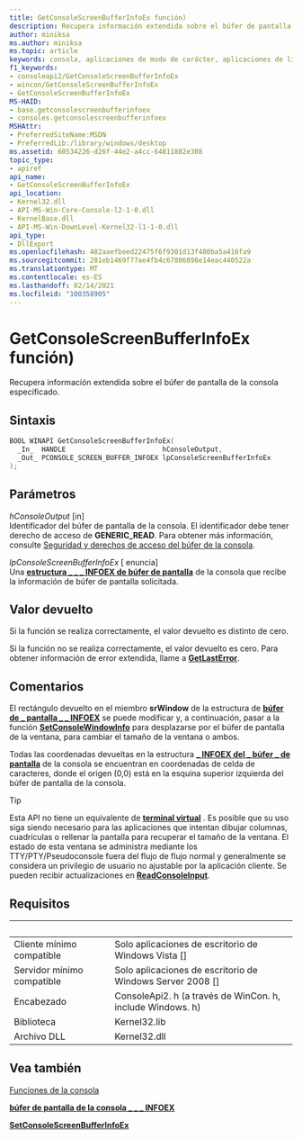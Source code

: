 ```yaml
---
title: GetConsoleScreenBufferInfoEx función)
description: Recupera información extendida sobre el búfer de pantalla de la consola especificado.
author: miniksa
ms.author: miniksa
ms.topic: article
keywords: consola, aplicaciones de modo de carácter, aplicaciones de línea de comandos, aplicaciones de terminal, API de consola
f1_keywords:
- consoleapi2/GetConsoleScreenBufferInfoEx
- wincon/GetConsoleScreenBufferInfoEx
- GetConsoleScreenBufferInfoEx
MS-HAID:
- base.getconsolescreenbufferinfoex
- consoles.getconsolescreenbufferinfoex
MSHAttr:
- PreferredSiteName:MSDN
- PreferredLib:/library/windows/desktop
ms.assetid: 60534226-d26f-44e2-a4cc-64811882e308
topic_type:
- apiref
api_name:
- GetConsoleScreenBufferInfoEx
api_location:
- Kernel32.dll
- API-MS-Win-Core-Console-l2-1-0.dll
- KernelBase.dll
- API-MS-Win-DownLevel-Kernel32-l1-1-0.dll
api_type:
- DllExport
ms.openlocfilehash: 482aaefbeed22475f6f9301d13f480ba5a416fa9
ms.sourcegitcommit: 281eb1469f77ae4fb4c67806898e14eac440522a
ms.translationtype: MT
ms.contentlocale: es-ES
ms.lasthandoff: 02/14/2021
ms.locfileid: "100358905"
---
```

# <a name="getconsolescreenbufferinfoex-function"></a>GetConsoleScreenBufferInfoEx función)

Recupera información extendida sobre el búfer de pantalla de la consola especificado.

## <a name="syntax"></a>Sintaxis

```C
BOOL WINAPI GetConsoleScreenBufferInfoEx(
  _In_  HANDLE                        hConsoleOutput,
  _Out_ PCONSOLE_SCREEN_BUFFER_INFOEX lpConsoleScreenBufferInfoEx
);
```

## <a name="parameters"></a>Parámetros

*hConsoleOutput* \[in\]  
Identificador del búfer de pantalla de la consola. El identificador debe tener derecho de acceso de **GENERIC\_READ**. Para obtener más información, consulte [Seguridad y derechos de acceso del búfer de la consola](console-buffer-security-and-access-rights.md).

*lpConsoleScreenBufferInfoEx* \[ enuncia\]  
Una [**estructura \_ \_ \_ INFOEX de búfer de pantalla**](console-screen-buffer-infoex.md) de la consola que recibe la información de búfer de pantalla solicitada.

## <a name="return-value"></a>Valor devuelto

Si la función se realiza correctamente, el valor devuelto es distinto de cero.

Si la función no se realiza correctamente, el valor devuelto es cero. Para obtener información de error extendida, llame a [**GetLastError**](/windows/win32/api/errhandlingapi/nf-errhandlingapi-getlasterror).

## <a name="remarks"></a>Comentarios

El rectángulo devuelto en el miembro **srWindow** de la estructura de [**búfer de \_ pantalla \_ \_ INFOEX**](console-screen-buffer-infoex.md) se puede modificar y, a continuación, pasar a la función [**SetConsoleWindowInfo**](setconsolewindowinfo.md) para desplazarse por el búfer de pantalla de la ventana, para cambiar el tamaño de la ventana o ambos.

Todas las coordenadas devueltas en la estructura [**\_ INFOEX del \_ búfer \_ de pantalla**](console-screen-buffer-infoex.md) de la consola se encuentran en coordenadas de celda de caracteres, donde el origen (0,0) está en la esquina superior izquierda del búfer de pantalla de la consola.

> [!TIP]
> Esta API no tiene un equivalente de **[terminal virtual](console-virtual-terminal-sequences.md)** . Es posible que su uso siga siendo necesario para las aplicaciones que intentan dibujar columnas, cuadrículas o rellenar la pantalla para recuperar el tamaño de la ventana. El estado de esta ventana se administra mediante los TTY/PTY/Pseudoconsole fuera del flujo de flujo normal y generalmente se considera un privilegio de usuario no ajustable por la aplicación cliente. Se pueden recibir actualizaciones en [**ReadConsoleInput**](readconsoleinput.md).

## <a name="requirements"></a>Requisitos

| &nbsp; | &nbsp; |
|-|-|
| Cliente mínimo compatible | Solo aplicaciones de escritorio de Windows Vista \[\] |
| Servidor mínimo compatible | Solo aplicaciones de escritorio de Windows Server 2008 \[\] |
| Encabezado | ConsoleApi2. h (a través de WinCon. h, include Windows. h) |
| Biblioteca | Kernel32.lib |
| Archivo DLL | Kernel32.dll |

## <a name="see-also"></a>Vea también

[Funciones de la consola](console-functions.md)

[**búfer de pantalla de la consola \_ \_ \_ INFOEX**](console-screen-buffer-infoex.md)

[**SetConsoleScreenBufferInfoEx**](setconsolescreenbufferinfoex.md)